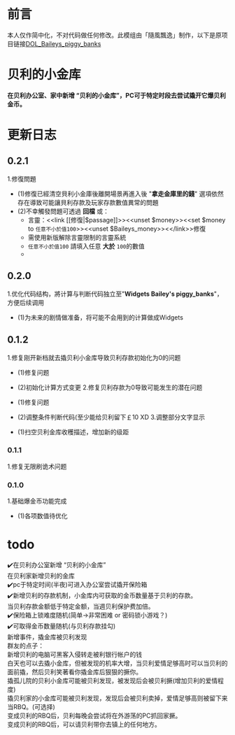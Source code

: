 # 前言
本人仅作简中化，不对代码做任何修改。此模组由「隨風飄逸」制作，以下是原项目链接[DOL_Baileys_piggy_banks](https://github.com/chris81605/Degrees-of-Lewdity_Baileys_piggy_banks)
# 贝利的小金库  
**在贝利办公室、家中新增 “贝利的小金库”，PC可于特定时段去尝试撬开它爆贝利金币。**  
# 更新日志
## 0.2.1  
1.修復問題  
* (1)修復已經清空貝利小金庫後離開場景再進入後 
"**拿走金庫里的錢**" 選項依然存在導致可能讓貝利存款及玩家存款數值異常的問題  
* (2)不幸觸發問題可透過 **回檔** 或：  
	* 言靈：<<link [[修復|$passage]]>><<unset $money>><<set $money to `任意不小於值100`>><<unset $Baileys_money>><<\/link>>修復  
	* 需使用新版解除言靈限制的言靈系統
 	* `任意不小於值100` 請填入任意 **大於** `100`的數值
  * 
## 0.2.0  
1.优化代码结构，將计算与判断代码独立至"**Widgets Bailey's piggy_banks**"，方便后续调用
* (1)为未来的剧情做准备，将可能不会用到的计算做成Widgets

## 0.1.2
1.修复刚开新档就去撬贝利小金库导致贝利存款初始化为0的问题
* (1)修复问题
* (2)初始化计算方式变更
2.修复贝利存款为0导致可能发生的潜在问题

* (1)修复问题
* (2)调整条件判断代码(至少能给贝利留下￡10 XD
3.调整部分文字显示
* (1)扫空贝利金库收穫描述，增加新的级距

### 0.1.1  
1.修复无限刷诡术问题

### 0.1.0
1.基础爆金币功能完成  
* (1)各项数值待优化  

# todo  
✔️在贝利办公室新增 “贝利的小金库”  
  在贝利家新增贝利的金库  
✔️pc于特定时间(半夜)可进入办公室尝试撬开保险箱  
✔️新增贝利的存款机制，小金库内可获取的金币数量基于贝利的存款。  
  当贝利存款金额低于特定金额，当週贝利保护费加倍。  
✔️保险箱上锁难度随机(简单->非常困难 or 密码锁小游戏？)  
✔️可取得金币数量随机(与贝利存款挂勾)  
  新增事件，撬金库被贝利发现  
 群友的点子：   
    新增贝利的电脑可黑客入侵转走被利银行帐户的钱  
    白天也可以去撬小金库，但被发现的机率大增，当贝利爱情足够高时可以当贝利的面前撬，然后贝利笑著看你撬金库后狠狠的撅你。  
    撬孤儿院的贝利小金库可能被贝利发现，被发现后会被贝利撅(增加贝利的爱情程度)  
    撬贝利家的小金库可能被贝利发现，发现后会被贝利卖掉，爱情足够高则被留下来当RBQ。(可选择)  
    变成贝利的RBQ后，贝利每晚会尝试将在外游荡的PC抓回家撅。  
    变成贝利的RBQ后，可以请贝利带你去镇上的任何地方。  
